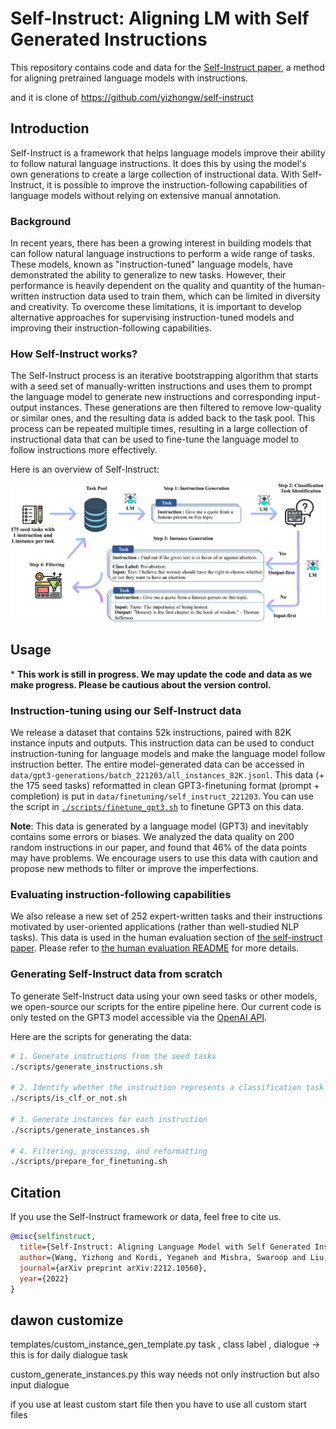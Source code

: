# Self-Instruct: Aligning LM with Self Generated Instructions

This repository contains code and data for the [Self-Instruct paper](https://arxiv.org/abs/2212.10560), a method for aligning pretrained language models with instructions.

and it is clone of https://github.com/yizhongw/self-instruct

## Introduction

Self-Instruct is a framework that helps language models improve their ability to follow natural language instructions. It does this by using the model's own generations to create a large collection of instructional data. With Self-Instruct, it is possible to improve the instruction-following capabilities of language models without relying on extensive manual annotation.

### Background

In recent years, there has been a growing interest in building models that can follow natural language instructions to perform a wide range of tasks. These models, known as "instruction-tuned" language models, have demonstrated the ability to generalize to new tasks. However, their performance is heavily dependent on the quality and quantity of the human-written instruction data used to train them, which can be limited in diversity and creativity. To overcome these limitations, it is important to develop alternative approaches for supervising instruction-tuned models and improving their instruction-following capabilities.

### How Self-Instruct works?

The Self-Instruct process is an iterative bootstrapping algorithm that starts with a seed set of manually-written instructions and uses them to prompt the language model to generate new instructions and corresponding input-output instances. These generations are then filtered to remove low-quality or similar ones, and the resulting data is added back to the task pool. This process can be repeated multiple times, resulting in a large collection of instructional data that can be used to fine-tune the language model to follow instructions more effectively.

Here is an overview of Self-Instruct:

![The pipeline for generating instruction data from a language model itself.](docs/pipeline.JPG)

## Usage

\* **This work is still in progress. We may update the code and data as we make progress. Please be cautious about the version control.**

### Instruction-tuning using our Self-Instruct data

We release a dataset that contains 52k instructions, paired with 82K instance inputs and outputs. This instruction data can be used to conduct instruction-tuning for language models and make the language model follow instruction better. The entire model-generated data can be accessed in `data/gpt3-generations/batch_221203/all_instances_82K.jsonl`. This data (+ the 175 seed tasks) reformatted in clean GPT3-finetuning format (prompt + completion) is put in `data/finetuning/self_instruct_221203`. You can use the script in [`./scripts/finetune_gpt3.sh`](./scripts/finetune_gpt3.sh) to finetune GPT3 on this data.

**Note**: This data is generated by a language model (GPT3) and inevitably contains some errors or biases. We analyzed the data quality on 200 random instructions in our paper, and found that 46% of the data points may have problems. We encourage users to use this data with caution and propose new methods to filter or improve the imperfections.

### Evaluating instruction-following capabilities

We also release a new set of 252 expert-written tasks and their instructions motivated by user-oriented applications (rather than well-studied NLP tasks). This data is used in the human evaluation section of [the self-instruct paper](https://arxiv.org/abs/2212.10560). Please refer to [the human evaluation README](human_eval/README.md) for more details.

### Generating Self-Instruct data from scratch

To generate Self-Instruct data using your own seed tasks or other models, we open-source our scripts for the entire pipeline here. Our current code is only tested on the GPT3 model accessible via the [OpenAI API](https://beta.openai.com/docs/models/gpt-3).

Here are the scripts for generating the data:

```bash
# 1. Generate instructions from the seed tasks
./scripts/generate_instructions.sh

# 2. Identify whether the instruction represents a classification task or not
./scripts/is_clf_or_not.sh

# 3. Generate instances for each instruction
./scripts/generate_instances.sh

# 4. Filtering, processing, and reformatting
./scripts/prepare_for_finetuning.sh
```

## Citation

If you use the Self-Instruct framework or data, feel free to cite us.

```bibtex
@misc{selfinstruct,
  title={Self-Instruct: Aligning Language Model with Self Generated Instructions},
  author={Wang, Yizhong and Kordi, Yeganeh and Mishra, Swaroop and Liu, Alisa and Smith, Noah A. and Khashabi, Daniel and Hajishirzi, Hannaneh},
  journal={arXiv preprint arXiv:2212.10560},
  year={2022}
}
```

## dawon customize
templates/custom_instance_gen_template.py
task , class label , dialogue -> this is for daily dialogue task

custom_generate_instances.py
this way needs not only instruction but also input dialogue


if you use at least custom start file then you have to use all custom start files
 